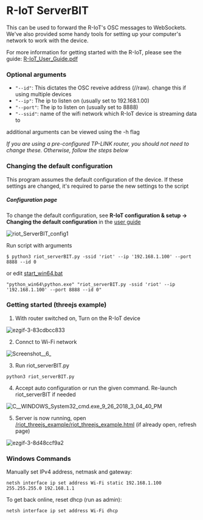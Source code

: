 # R-IoT ServerBIT
This can be used to forward the R-IoT's OSC messages to WebSockets. We've also provided some handy tools for setting up your computer's network to work with the device.

For more information for getting started with the R-IoT, please see the guide:
[R-IoT_User_Guide.pdf](http://www.bitalino.com/docs/R-IoT_User_Guide.pdf)

### Optional arguments

- `"--id"`: This dictates the OSC reveive address (/<id>/raw). change this if using multiple devices
- `"--ip"`: The ip to listen on (usually set to 192.168.1.00)
- `"--port"`: The ip to listen on (usually set to 8888)
- `"--ssid"`: name of the wifi network which R-IoT device is streaming data to

additional arguments can be viewed using the -h flag

*If you are using a pre-configured TP-LINK router, you should not need to change these. Otherwise, follow the steps below*

### Changing the default configuration
This program assumes the default configuration of the device. If these settings are changed, it's required to parse the new settings to the script

##### Configuration page
To change the default configuration, see **R-IoT configuration & setup -> Changing the default configuration** in the [user guide](http://www.bitalino.com/docs/R-IoT_User_Guide.pdf)

![riot_ServerBIT_config1](/uploads/26abd0ac2e1df3ac854be7a5497bc938/riot_ServerBIT_config1.png)

Run script with arguments

```
$ python3 riot_serverBIT.py -ssid 'riot' --ip '192.168.1.100' --port 8888 --id 0
```

or edit [start_win64.bat](start_win64.bat)

```
"python_win64\python.exe" "riot_serverBIT.py -ssid 'riot' --ip '192.168.1.100' --port 8888 --id 0"
```

### Getting started (threejs example)
1. With router switched on, Turn on the R-IoT device

![ezgif-3-83cdbcc833](/uploads/86701a1974414c543b67701f6176ab8d/ezgif-3-83cdbcc833.gif)

2. Connct to Wi-Fi network

![Screenshot__6_](/uploads/54ee41c423e08e42fa197e6f74df426b/Screenshot__6_.png)

3. Run riot_serverBIT.py

```
python3 riot_serverBIT.py
```
4. Accept auto configuration or run the given command. Re-launch riot_serverBIT if needed

![C__WINDOWS_System32_cmd.exe_9_26_2018_3_04_40_PM](/uploads/909f6b52e6407506ac218a1929e59f1d/C__WINDOWS_System32_cmd.exe_9_26_2018_3_04_40_PM.png)

5. Server is now running, open [/riot_threejs_example/riot_threejs_example.html](/riot_threejs_example/riot_threejs_example.html) (if already open, refresh page)
 
![ezgif-3-8d48ccf9a2](/uploads/95340dac2a712c2efe8adb890e131560/ezgif-3-8d48ccf9a2.gif)

### Windows Commands
Manually set IPv4 address, netmask and gateway:

```
netsh interface ip set address Wi-Fi static 192.168.1.100 255.255.255.0 192.168.1.1
```


To get back online, reset dhcp (run as admin):

```
netsh interface ip set address Wi-Fi dhcp
```
